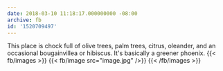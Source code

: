 ```yaml
---
date: 2018-03-10 11:18:17.000000000 -08:00
archive: fb
id: '1520709497'
---
```


This place is chock full of olive trees, palm trees, citrus, oleander, and an occasional bougainvillea or hibiscus. It's basically a greener phoenix.
{{< fb/images >}}
{{< fb/image src="image.jpg" />}}
{{< /fb/images >}}
